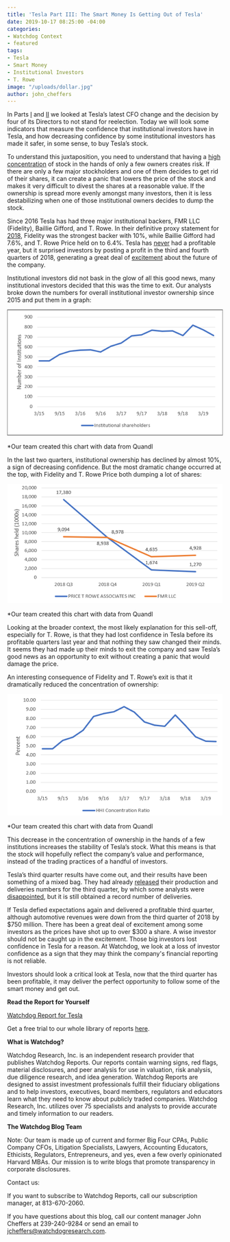 ```yaml
---
title: 'Tesla Part III: The Smart Money Is Getting Out of Tesla'
date: 2019-10-17 08:25:00 -04:00
categories:
- Watchdog Context
- featured
tags:
- Tesla
- Smart Money
- Institutional Investors
- T. Rowe
image: "/uploads/dollar.jpg"
author: john_cheffers
---
```


In Parts [I](https://blog.watchdogresearch.com/posts/tesla-part-i-another-cfo-change-increases-the-probability-of-more-problems-at-tesla/) and [II](https://blog.watchdogresearch.com/posts/tesla-part-ii-just-how-unusual-is-it-for-four-directors-to-decline-reelection-in-the-same-year/) we looked at Tesla’s latest CFO change and the decision by four of its Directors to not stand for reelection.  Today we will look some indicators that measure the confidence that institutional investors have in Tesla, and how decreasing confidence by some institutional investors has made it safer, in some sense, to buy Tesla’s stock.

To understand this juxtaposition, you need to understand that having a [high concentration](http://clsbluesky.law.columbia.edu/2017/09/22/how-institutional-investors-ownership-concentration-affects-corporate-governance/) of stock in the hands of only a few owners creates risk.  If there are only a few major stockholders and one of them decides to get rid of their shares, it can create a panic that lowers the price of the stock and makes it very difficult to divest the shares at a reasonable value.  If the ownership is spread more evenly amongst many investors, then it is less destabilizing when one of those institutional owners decides to dump the stock.

Since 2016 Tesla has had three major institutional backers, FMR LLC (Fidelity), Baillie Gifford, and T. Rowe.  In their definitive proxy statement for [2018](https://www.sec.gov/Archives/edgar/data/1318605/000156459018009339/tsla-def14a_20180606.htm#OWNERSHIP_SECURITIES), Fidelity was the strongest backer with 10%, while Baillie Gifford had 7.6%, and T. Rowe Price held on to 6.4%.  Tesla has [never](https://www.investopedia.com/why-tesla-may-never-turn-a-profit-4686785) had a profitable year, but it surprised investors by posting a profit in the third and fourth quarters of 2018, generating a great deal of [excitement](https://www.theverge.com/2019/1/30/18203886/tesla-earnings-q1-revenue-profit-record-model-3#targetText=Tesla%20made%20a%20%24139%20million,in%20its%2015%2Dyear%20history.&targetText=Total%20revenue%20for%202018%20was,billion%20loss%20across%20the%20year.) about the future of the company.

Institutional investors did not bask in the glow of all this good news, many institutional investors decided that this was the time to exit.  Our analysts broke down the numbers for overall institutional investor ownership since 2015 and put them in a graph:

![Teslapt3 image 1.png](/uploads/Teslapt3%20image%201.png)

\*Our team created this chart with data from Quandl

In the last two quarters, institutional ownership has declined by almost 10%, a sign of decreasing confidence.  But the most dramatic change occurred at the top, with Fidelity and T. Rowe Price both dumping a lot of shares:

![Teslapt3 image 2.png](/uploads/Teslapt3%20image%202.png)

\*Our team created this chart with data from Quandl

Looking at the broader context, the most likely explanation for this sell-off, especially for T. Rowe, is that they had lost confidence in Tesla before its profitable quarters last year and that nothing they saw changed their minds.   It seems they had made up their minds to exit the company and saw Tesla’s good news as an opportunity to exit without creating a panic that would damage the price.

An interesting consequence of Fidelity and T. Rowe’s exit is that it dramatically reduced the concentration of ownership:

![Teslapt3 image 3.png](/uploads/Teslapt3%20image%203.png)

\*Our team created this chart with data from Quandl

This decrease in the concentration of ownership in the hands of a few institutions increases the stability of Tesla’s stock.  What this means is that the stock will hopefully reflect the company’s value and performance, instead of the trading practices of a handful of investors.

Tesla’s third quarter results have come out, and their results have been something of a mixed bag.  They had already [released](https://www.sec.gov/Archives/edgar/data/1318605/000156459019036274/tsla-ex991_34.htm) their production and deliveries numbers for the third quarter, by which some analysts were [disappointed](https://www.cnbc.com/2019/10/02/tesla-tsla-3q-2019-production-and-delivery-numbers.html), but it is still obtained a record number of deliveries.

If Tesla defied expectations again and delivered a profitable third quarter, although automotive revenues were down from the third quarter of 2018 by $750 million.  There has been a great deal of excitement among some investors as the prices have shot up to over $300 a share.  A wise investor should not be caught up in the excitement.  Those big investors lost confidence in Tesla for a reason.  At Watchdog, we look at a loss of investor confidence as a sign that they may think the company's financial reporting is not reliable.

Investors should look a critical look at Tesla, now that the third quarter has been profitable, it may deliver the perfect opportunity to follow some of the smart money and get out.

**Read the Report for Yourself**

[Watchdog Report for Tesla](/uploads/Watchdog%20Report%20for%20Tesla,%20Inc.%20-%20TSLA.pdf)

Get a free trial to our whole library of reports [here](https://www.watchdogresearch.com/free-trial).

**What is Watchdog?**

Watchdog Research, Inc. is an independent research provider that publishes Watchdog Reports. Our reports contain warning signs, red flags, material disclosures, and peer analysis for use in valuation, risk analysis, due diligence research, and idea generation. Watchdog Reports are designed to assist investment professionals fulfill their fiduciary obligations and to help investors, executives, board members, regulators and educators learn what they need to know about publicly traded companies. Watchdog Research, Inc. utilizes over 75 specialists and analysts to provide accurate and timely information to our readers.

**The Watchdog Blog Team**

Note:  Our team is made up of current and former Big Four CPAs, Public Company CFOs, Litigation Specialists, Lawyers, Accounting Educators, Ethicists, Regulators,  Entrepreneurs, and yes, even a few overly opinionated Harvard MBAs.  Our mission is to write blogs that promote transparency in corporate disclosures.

Contact us:

If you want to subscribe to Watchdog Reports, call our subscription manager, at 813-670-2060.

If you have questions about this blog, call our content manager John Cheffers at 239-240-9284 or send an email to jcheffers@watchdogresearch.com.